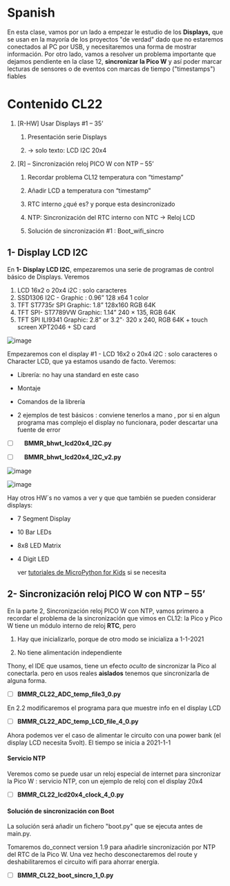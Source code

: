 # Spanish

En esta clase, vamos por un lado a empezar le estudio de los **Displays,** que se usan en la mayoría de los proyectos "de verdad" dado que no estaremos conectados al PC por USB, y necesitaremos una forma de mostrar información. Por otro lado, vamos a resolver un problema importante que dejamos pendiente en la clase 12, **sincronizar la Pico W** y así poder marcar lecturas de sensores o de eventos con marcas de tiempo ("timestamps") fiables

# Contenido CL22

1. [R-HW] Usar Displays #1 – 35’
   
   1. Presentación serie Displays
   
   2. -> solo texto: LCD I2C 20x4

2. [R] – Sincronización reloj PICO W con NTP – 55’
   
   1. Recordar problema CL12 temperatura con “timestamp”
   
   2. Añadir LCD a temperatura con “timestamp”
   
   3. RTC interno ¿qué es? y porque esta desincronizado
   
   4. NTP: Sincronización del RTC interno con NTC -> Reloj LCD
   
   5. Solución de sincronización #1 : Boot_wifi_sincro

## 1- Display LCD I2C

En **1- Display LCD I2C**, empezaremos una serie de programas de control básico de Displays. Veremos 

1. LCD 16x2 o 20x4 i2C : solo caracteres
2. SSD1306 I2C - Graphic : 0.96”  128 x64 1 color
3. TFT ST7735r SPI Graphic:  1.8” 128x160 RGB 64K
4. TFT SPI- ST7789VW Graphic: 1.14” 240 × 135, RGB 64K
5. TFT SPI ILI9341  Graphic: 2.8” or 3.2"· 320 x 240, RGB 64K + touch screen XPT2046 + SD card

![image](https://github.com/Jcspoza/CMM_Python_uP_PicoW/assets/28370801/2b2e0b35-7af3-4ec8-9d7c-dba7cc06b7da)


Empezaremos con el display #1 - LCD 16x2 o 20x4 i2C : solo caracteres o Character LCD, que ya estamos usando de facto. Veremos:

- Librería: no hay una standard en este caso

- Montaje

- Comandos de la librería

- 2 ejemplos de test básicos : conviene tenerlos a mano , por si en algun programa mas complejo el display no funcionara, poder descartar una fuente de error

- [ ]     **BMMR_bhwt_lcd20x4_I2C.py** 

- [ ]     **BMMR_bhwt_lcd20x4_I2C_v2.py**

![image](https://github.com/Jcspoza/CMM_Python_uP_PicoW/assets/28370801/a8f9912c-ecb3-49a2-8d28-0b5a6629bda6)

![image](https://github.com/Jcspoza/CMM_Python_uP_PicoW/assets/28370801/14af6816-78e3-4cc6-95e0-f9430b4d15db)


Hay otros HW´s no vamos a ver y que que también se pueden considerar displays:

- 7 Segment Display

- 10 Bar LEDs

- 8x8 LED Matrix

- 4 Digit LED
  
  ver [tutoriales de MicroPython for Kids](https://www.coderdojotc.org/micropython/displays/non-graph/01-intro/) si se necesita



## 2- Sincronización reloj PICO W con NTP – 55’

En la parte 2, Sincronización reloj PICO W con NTP, vamos primero a recordar el problema de la sincronización que vimos en CL12: la Pico y Pico W tiene un módulo interno de reloj **RTC**, pero 

1. Hay que inicializarlo, porque de otro modo se inicializa a 1-1-2021

2. No tiene alimentación independiente

Thony, el IDE que usamos, tiene un efecto *oculto* de sincronizar la Pico al conectarla. pero en usos reales **aislados** tenemos que sincronizarla de alguna forma.

- [ ] **BMMR_CL22_ADC_temp_file3_0.py**



En 2.2 modificaremos el programa para que muestre info en el display LCD

- [ ] **BMMR_CL22_ADC_temp_LCD_file_4_0.py**

Ahora podemos ver el caso de alimentar le circuito con una power bank (el display LCD necesita 5volt). El tiempo se inicia a 2021-1-1



#### Servicio NTP

Veremos como se puede usar un reloj especial de internet para sincronizar la Pico W : servicio NTP, con un ejemplo de reloj con el display 20x4

- [ ] **BMMR_CL22_lcd20x4_clock_4_0.py**



#### Solución de sincronización con Boot

La solución será añadir un fichero "boot.py" que se ejecuta antes de main.py.

Tomaremos do_connect version 1.9 para añadirle sincronización por NTP del RTC de la Pico W. Una vez hecho desconectaremos del route y deshabilitaremos el circuito wifi para ahorrar energía.

- [ ] **BMMR_CL22_boot_sincro_1_0.py**
